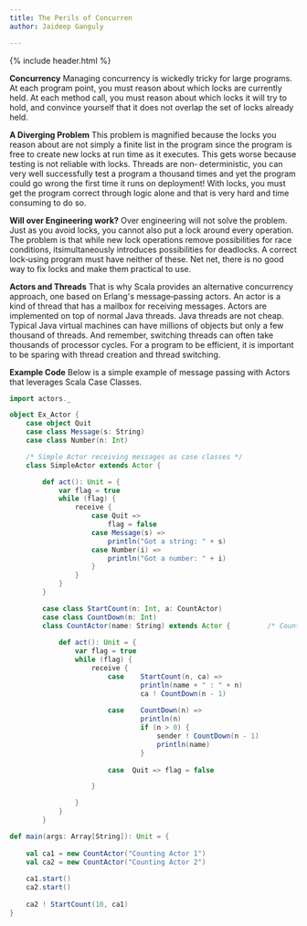 ```yaml
---
title: The Perils of Concurren
author: Jaideep Ganguly

---
```


{% include header.html %}




**Concurrency**
Managing concurrency is wickedly tricky for large programs. At each program point, you must reason about which locks are currently held. At each method call, you must reason about which locks it will try to hold, and convince yourself that it does not overlap the set of locks already held.

**A Diverging Problem**
This problem is magnified because the locks you reason about are not simply a finite list in the program since the program is free to create new locks at run time as it executes. This gets worse because testing is not reliable with locks. Threads are non‐ deterministic, you can very well successfully test a program a thousand times and yet the program could go wrong the first time it runs on deployment! With locks, you must get the program correct through logic alone and that is very hard and time consuming to do so.

**Will over Engineering work?**
Over engineering will not solve the problem. Just as you avoid locks, you cannot also put a lock around every operation. The problem is that while new lock operations remove possibilities for race conditions, itsimultaneously introduces possibilities for deadlocks. A correct lock‐using program must have neither of these. Net net, there is no good way to fix locks and make them practical to use.

**Actors and Threads**
That is why Scala provides an alternative concurrency approach, one based on Erlang's message‐passing actors. An actor is a kind of thread that has a mailbox for receiving messages. Actors are implemented on top of normal Java threads. Java threads are not cheap. Typical Java virtual machines can have millions of objects but only a few thousand of threads. And remember, switching threads can often take thousands of processor cycles. For a program to be efficient, it is important to be sparing with thread creation and thread switching.

**Example Code**
Below is a simple example of message passing with Actors that leverages Scala Case Classes.


```scala
import actors._

object Ex_Actor {
    case object Quit
    case class Message(s: String)
    case class Number(n: Int)

    /* Simple Actor receiving messages as case classes */
    class SimpleActor extends Actor {

        def act(): Unit = {
            var flag = true
            while (flag) {
                receive {
                    case Quit =>
                        flag = false
                    case Message(s) =>
                        println("Got a string: " + s)
                    case Number(i) =>
                        println("Got a number: " + i)
                    }
                }
            }
        }

        case class StartCount(n: Int, a: CountActor)
        case class CountDown(n: Int)
        class CountActor(name: String) extends Actor {         /* CountActor */
            
            def act(): Unit = {
                var flag = true
                while (flag) {
                    receive {
                        case    StartCount(n, ca) =>
                                println(name + " : " + n)
                                ca ! CountDown(n - 1)
                                
                        case    CountDown(n) =>
                                println(n)
                                if (n > 0) {
                                    sender ! CountDown(n - 1)
                                    println(name)
                                }
                                
                        case  Quit => flag = false

                    }

                }
            }
        }

def main(args: Array[String]): Unit = {
    
    val ca1 = new CountActor("Counting Actor 1")
    val ca2 = new CountActor("Counting Actor 2")
    
    ca1.start()
    ca2.start()
    
    ca2 ! StartCount(10, ca1)
}
```

